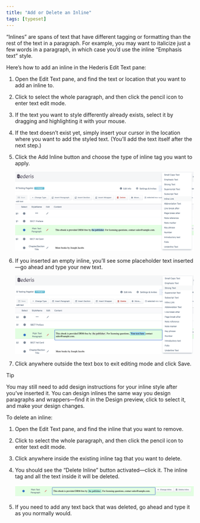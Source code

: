 ```yaml
---
title: "Add or Delete an Inline"
tags: [typeset]
---
```

 
<html><body><section data-type="chapter" class="hsecchapter" data-hederis-type="hsecchapter" id="add-an-inline" data-pi-attrs="id: add-an-inline; data-tags: typeset;" role="doc-chapter" data-tags="typeset" data-author-name=" " data-book-title=" " title="Add or Delete an Inline"><p class="hblkp" data-hederis-type="hblkp" id="pRt0359si">&#8220;Inlines&#8221; are spans of text that have different tagging or formatting than the rest of the text in a paragraph. For example, you may want to italicize just a few words in a paragraph, in which case you&#8217;d use the inline &#8220;Emphasis text&#8221; style.</p><p class="hblkp" data-hederis-type="hblkp" id="pR1vjEc9h">Here&#8217;s how to add an inline in the Hederis Edit Text pane:</p><ol class="hwprnumlist" data-hederis-type="hwprnumlist" id="pJdJkZdyx"><li class="hblkoli" data-hederis-type="hblkoli" id="liOmqyXtDB"><p class="hblkoli" data-hederis-type="hblklip" id="pxZR1HrRi">Open the Edit Text pane, and find the text or location that you want to add an inline to.</p></li><li class="hblkoli" data-hederis-type="hblkoli" id="liHcEIAO5d"><p class="hblkoli" data-hederis-type="hblklip" id="pYCVIanDG">Click to select the whole paragraph, and then click the pencil icon to enter text edit mode.</p></li><li class="hblkoli" data-hederis-type="hblkoli" id="liDzlupy59"><p class="hblkoli" data-hederis-type="hblklip" id="pnjtEoo1i">If the text you want to style differently already exists, select it by dragging and highlighting it with your mouse. </p></li><li class="hblkoli" data-hederis-type="hblkoli" id="lilR4PFlp1"><p class="hblkoli" data-hederis-type="hblklip" id="pkOkPoUFm">If the text doesn&#8217;t exist yet, simply insert your cursor in the location where you want to add the styled text. (You&#8217;ll add the text itself after the next step.)</p></li><li class="hblkoli" data-hederis-type="hblkoli" id="lieKGUfoOZ"><p class="hblkoli" data-hederis-type="hblklip" id="pJnqm6BxT">Click the Add Inline button and choose the type of inline tag you want to apply.</p><img data-hederis-type="hblkimg" class="hblkimg" id="peBYpBwnq" src="/images/insertinline1.png" data-img-src="/images/insertinline1.png"/></li><li class="hblkoli" data-hederis-type="hblkoli" id="liSuF4FjXl"><p class="hblkoli" data-hederis-type="hblklip" id="pZovaK8lV">If you inserted an empty inline, you&#8217;ll see some placeholder text inserted&#8212;go ahead and type your new text.</p><img data-hederis-type="hblkimg" class="hblkimg" id="p72zPA43t" src="/images/insertinline2.png" data-img-src="/images/insertinline2.png"/></li><li class="hblkoli" data-hederis-type="hblkoli" id="licjF5HSUq"><p class="hblkoli" data-hederis-type="hblklip" id="pL4FB8UQ7">Click anywhere outside the text box to exit editing mode and click Save.</p></li></ol><aside class="hwprbox box" data-hederis-type="hwprbox" id="pQBetLVHj" data-type="sidebar"><p class="hblktype" data-hederis-type="hblktype" id="p3dg0h04M">Tip</p><p class="hblkp" data-hederis-type="hblkp" id="pO67riawf">You may still need to add design instructions for your inline style after you&#8217;ve inserted it. You can design inlines the same way you design paragraphs and wrappers&#8212;find it in the Design preview, click to select it, and make your design changes.</p></aside><p class="hblkp" data-hederis-type="hblkp" id="pvp3JpU3R">To delete an inline:</p><ol class="hwprnumlist" data-hederis-type="hwprnumlist" id="pvFilIf8r"><li class="hblkoli" data-hederis-type="hblkoli" id="liOkV8QnfG"><p class="hblkoli" data-hederis-type="hblklip" id="poIT6kwOA">Open the Edit Text pane, and find the inline that you want to remove.</p></li><li class="hblkoli" data-hederis-type="hblkoli" id="lifkWgGZkl"><p class="hblkoli" data-hederis-type="hblklip" id="pxLhQInJJ">Click to select the whole paragraph, and then click the pencil icon to enter text edit mode.</p></li><li class="hblkoli" data-hederis-type="hblkoli" id="lirLudAhGR"><p class="hblkoli" data-hederis-type="hblklip" id="pD0ldApN6">Click anywhere inside the existing inline tag that you want to delete. </p></li><li class="hblkoli" data-hederis-type="hblkoli" id="li5LTgtEzw"><p class="hblkoli" data-hederis-type="hblklip" id="pv0Tydmvu">You should see the &#8220;Delete Inline&#8221; button activated&#8212;click it. The inline tag and all the text inside it will be deleted.</p><img data-hederis-type="hblkimg" class="hblkimg" id="p2WjTf2Po" src="/images/insertinline3.png" data-img-src="/images/insertinline3.png"/></li><li class="hblkoli" data-hederis-type="hblkoli" id="limIfz1DZk"><p class="hblkoli" data-hederis-type="hblklip" id="p2ywENw3s">If you need to add any text back that was deleted, go ahead and type it as you normally would.</p></li></ol></section></body></html>
